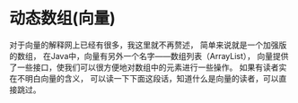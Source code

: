 # 动态数组(向量)

对于向量的解释网上已经有很多，我这里就不再赘述，
简单来说就是一个加强版的数组，
在Java中，向量有另外一个名字——数组列表（ArrayList），
向量提供了一些接口，使我们可以很方便地对数组中的元素进行一些操作。
如果有读者实在不明白向量的含义，
可以读一下下面这段话，知道什么是向量的读者，可以直接跳过。


